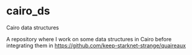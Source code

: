 # cairo_ds
Cairo data structures

A repository where I work on some data structures in Cairo before integrating them in https://github.com/keep-starknet-strange/quaireaux
